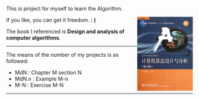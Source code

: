 This is project for myself to learn the Algorithm.

<img height="200" width="150" src="./others/book.jpg" align="right">

If you like, you can get it freedom. **: )**

The book I referenced is **Design and analysis of computer algorithms**. 


--------------------------------------------

The means of the number of my projects is as followed:

- MdN : Chapter M section N
- MdN.n : Example M-n
- M-N : Exercise M-N

------------------------------------------

<!-- ![The referenced book](./others/book.jpg) -->